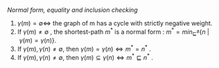 *Normal form, equality and inclusion checking*
1. $\gamma (m) = \emptyset \iff$ the graph of m has a cycle with strictly negative weight.
2. If $\gamma(m) \neq \emptyset$ , the shortest-path $m^{*}$ is a normal form : $m^* = min_{\sqsubseteq ^{\#}} \{n \ |\ \gamma(m) = \gamma(n)\}$.
3. If $\gamma(m), \gamma(n) \neq \emptyset$, then $\gamma(m) = \gamma(n) \iff m^* = n^*$ .
4. If $\gamma(m), \gamma(n) \neq \emptyset$, then $\gamma(m) \subseteq \gamma(n) \iff m^* \sqsubseteq n^*$ . 